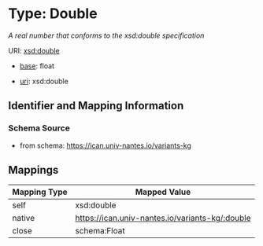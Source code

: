 # Type: Double




_A real number that conforms to the xsd:double specification_



URI: [xsd:double](http://www.w3.org/2001/XMLSchema#double)

* [base](https://w3id.org/linkml/base): float

* [uri](https://w3id.org/linkml/uri): xsd:double









## Identifier and Mapping Information







### Schema Source


* from schema: https://ican.univ-nantes.io/variants-kg




## Mappings

| Mapping Type | Mapped Value |
| ---  | ---  |
| self | xsd:double |
| native | https://ican.univ-nantes.io/variants-kg/:double |
| close | schema:Float |



